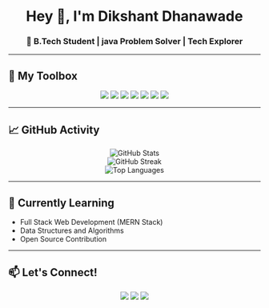 <h1 align="center">Hey 👋, I'm Dikshant Dhanawade</h1>
<h3 align="center">🚀 B.Tech Student | java Problem Solver | Tech Explorer</h3>

---

## 🧰 My Toolbox

<p align="center">
  <img src="https://img.shields.io/badge/React-20232A?style=for-the-badge&logo=react&logoColor=61DAFB" />
  <img src="https://img.shields.io/badge/TailwindCSS-38B2AC?style=for-the-badge&logo=tailwind-css&logoColor=white" />
  <img src="https://img.shields.io/badge/Bootstrap-563D7C?style=for-the-badge&logo=bootstrap&logoColor=white" />
  <img src="https://img.shields.io/badge/Git-F05032?style=for-the-badge&logo=git&logoColor=white" />
  <img src="https://img.shields.io/badge/Linux-FCC624?style=for-the-badge&logo=linux&logoColor=black" />
  <img src="https://img.shields.io/badge/VSCode-007ACC?style=for-the-badge&logo=visual-studio-code&logoColor=white" />
  <img src="https://img.shields.io/badge/NetBeans-1B6AC6?style=for-the-badge&logo=apache-netbeans-ide&logoColor=white" />
</p>

---

## 📈 GitHub Activity

<p align="center">
  <img src="https://github-readme-stats.vercel.app/api?username=23UAM028&show_icons=true&theme=radical" alt="GitHub Stats" />
  <br />
  <img src="https://github-readme-streak-stats.herokuapp.com/?user=23UAM028&theme=radical" alt="GitHub Streak" />
  <br />
  <img src="https://github-readme-stats.vercel.app/api/top-langs/?username=23UAM028&layout=compact&theme=radical" alt="Top Languages" />
</p>

---

## 🧩 Currently Learning

- Full Stack Web Development (MERN Stack)
- Data Structures and Algorithms
- Open Source Contribution

---

## 📫 Let's Connect!

<p align="center">
  <a href="https://linkedin.com/in/dikshantdhanawade"><img src="https://img.shields.io/badge/LinkedIn-0077B5?style=for-the-badge&logo=linkedin&logoColor=white" /></a>
  <a href="mailto:dikshant.dhanawade@example.com"><img src="https://img.shields.io/badge/Gmail-D14836?style=for-the-badge&logo=gmail&logoColor=white" /></a>
  <a href="https://github.com/dikshantdhanawade"><img src="https://img.shields.io/badge/GitHub-000?style=for-the-badge&logo=github&logoColor=white" /></a>
</p>



